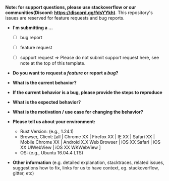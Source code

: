 **Note: for support questions, please use stackoverflow or our communities(Discord: https://discord.gg/fdsYYkh)**. This repository's issues are reserved for feature requests and bug reports.

* **I'm submitting a ...**
  - [ ] bug report
  - [ ] feature request
  - [ ] support request => Please do not submit support request here, see note at the top of this template.


* **Do you want to request a *feature* or report a *bug*?**



* **What is the current behavior?**



* **If the current behavior is a bug, please provide the steps to reproduce**


* **What is the expected behavior?**



* **What is the motivation / use case for changing the behavior?**



* **Please tell us about your environment:**
  
  - Rust Version: (e.g., 1.24.1)
  - Browser, Client: [all | Chrome XX | Firefox XX | IE XX | Safari XX | Mobile Chrome XX | Android X.X Web Browser | iOS XX Safari | iOS XX UIWebView | iOS XX WKWebView ]
  - OS: (e.g., Ubuntu 16.04.4 LTS)


* **Other information** (e.g. detailed explanation, stacktraces, related issues, suggestions how to fix, links for us to have context, eg. stackoverflow, gitter, etc)

